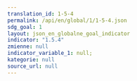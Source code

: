 ```yaml
---
translation_id: 1-5-4
permalink: /api/en/global/1/1-5-4.json
sdg_goal: 1
layout: json_en_globalne_goal_indicator
indicator: "1.5.4"
zmienne: null
indicator_variable_1: null;
kategorie: null
source_url: null
---
```

